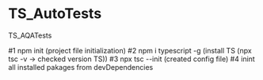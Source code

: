 # TS_AutoTests
TS_AQATests

#1 npm init (project file initialization)
#2 npm i typescript -g (install TS (npx tsc -v -> checked version TS))
#3 npx tsc --init (created config file)
#4 inint all installed pakages from devDependencies
